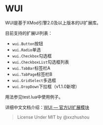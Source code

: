 # WUI
WUI是基于XMod引擎2.0及以上版本的UI扩展库。

目前支持的扩展UI列表：

* `wui.Button`按钮
* `wui.Radio`单选
* `wui.Checkbox`勾选框
* `wui.CheckboxList`勾选框列表
* `wui.TabBar`标签栏A
* `wui.TabPage`标签栏B
* `wui.GridSelect`多选框
* `wui.DropDown`下拉框（v1.1.0新增）

用法参见test.lua中使用例子。

详细中文文档介绍：[WUI — 官方UI扩展模块](https://www.yuque.com/irvinpang/xxzhushou/xmod_api_ext_wui)

> License Under MIT by @xxzhushou